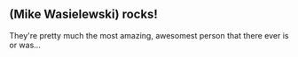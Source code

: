 ﻿## __(Mike Wasielewski)__ rocks!

They're pretty much the most amazing, awesomest person that there ever is or was…